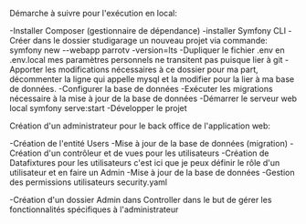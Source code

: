 Démarche à suivre pour l'exécution en local:

-Installer Composer
(gestionnaire de dépendance)
-installer Symfony CLI
-Créer dans le dossier studigarage un nouveau projet
via commande: symfony new --webapp parrotv -version=lts
-Dupliquer le fichier .env en .env.local 
mes paramètres personnels ne transitent pas puisque lier à git
-Apporter les modifications nécessaires à ce dossier
pour ma part, décommenter la ligne qui appelle mysql et la modifier pour la lier à ma base de données.
-Configurer la base de données
-Exécuter les migrations
nécessaire à la mise à jour de la base de données
-Démarrer le serveur web local
symfony serve:start
-Développer le projet


Création d'un administrateur pour le back office de l'application web:

-Création de l'entité Users
-Mise à jour de la base de données (migration)
-Création d'un contrôleur et de vues pour les utilisateurs
-Création de Datafixtures pour les utilisateurs
c'est ici que je peux définir le rôle d'un utilisateur et en faire un Admin
-Mise à jour de la base de données
-Gestion des permissions utilisateurs
security.yaml

-Création d'un dossier Admin dans Controller 
dans le but de gérer les fonctionnalités spécifiques à l'administrateur


